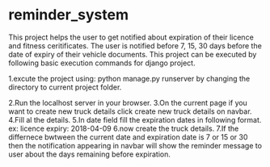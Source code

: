 # reminder_system

This project helps the user to get notified about expiration of their licence and fitness ceritificates.
The user is notified before 7, 15, 30 days before the date of expiry of their vehicle documents.
This project can be executed by following basic execution commands for django project.

1.excute the project using:
python manage.py runserver by changing the directory to current project folder.

2.Run the localhost server in your browser.
3.On the current page if you want to create new truck details click create new truck details on navbar.
4.Fill al the details.
5.In date field fill the expiration dates in following format.
ex: licence expiry: 2018-04-09
6.now create the truck details.
7.If the differnece bwtween the current date and expiration date is 7 or 15 or 30 then the notification appearing in navbar will show the reminder message to user about the days remaining before expiration.

